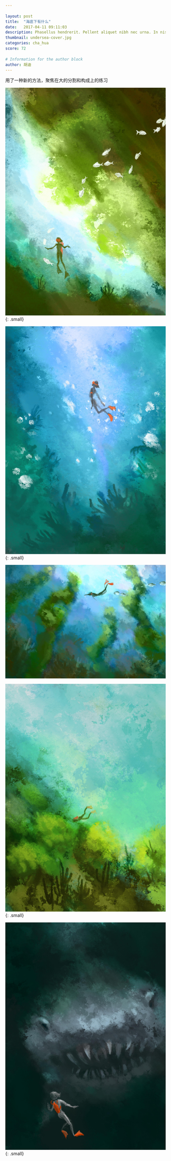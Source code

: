 ```yaml
---

layout: post
title:  "海底下有什么"
date:   2017-04-11 09:11:03
description: Phasellus hendrerit. Pellent aliquet nibh nec urna. In nis aliquet vel, dapibus id,mattis.
thumbnail: undersea-cover.jpg
categories: cha_hua
score: 72

# Information for the author block
author: 胡迪
---
```



用了一种新的方法，聚焦在大的分割和构成上的练习

 ![TEST](/assets/img/undersea/0.jpg){: .small}
 
 ![TEST](/assets/img/undersea/1.jpg){: .small}
  
 ![TEST](/assets/img/undersea/2.jpg)
   
 ![TEST](/assets/img/undersea/3.jpg){: .small}
   
 ![TEST](/assets/img/undersea/5.jpg){: .small}

